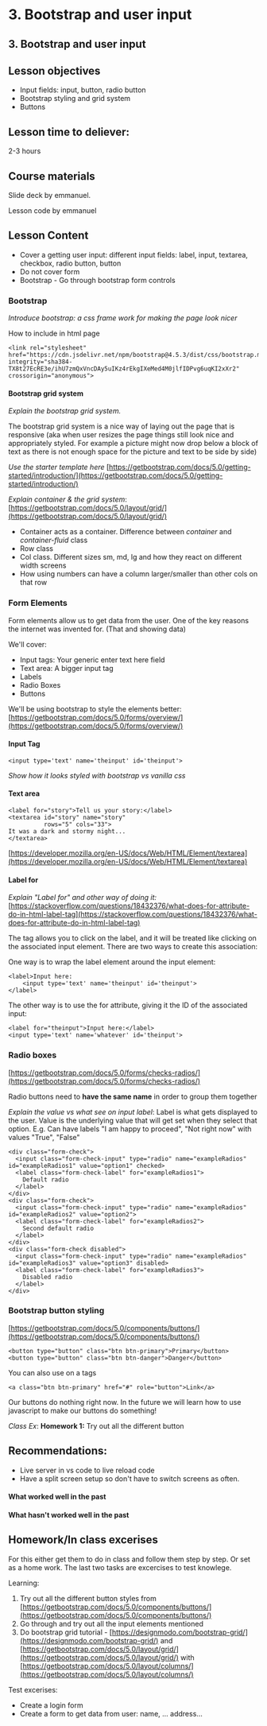 # 3. Bootstrap and user input

## 3. Bootstrap and user input

## Lesson objectives

* Input fields: input, button, radio button
* Bootstrap styling and grid system
* Buttons

## Lesson time to deliever:

2-3 hours

## Course materials

Slide deck by emmanuel. 

Lesson code by emmanuel 

## Lesson Content

* Cover a getting user input: different input fields: label, input, textarea, checkbox, radio button, button
* Do not cover form
* Bootstrap - Go through bootstrap form controls

### Bootstrap

_Introduce bootstrap: a css frame work for making the page look nicer_

How to include in html page

```markup
<link rel="stylesheet" href="https://cdn.jsdelivr.net/npm/bootstrap@4.5.3/dist/css/bootstrap.min.css" integrity="sha384-TX8t27EcRE3e/ihU7zmQxVncDAy5uIKz4rEkgIXeMed4M0jlfIDPvg6uqKI2xXr2" crossorigin="anonymous">
```

#### Bootstrap grid system

_Explain the bootstrap grid system._ 

The bootstrap grid system is a nice way of laying out the page that is responsive \(aka when user resizes the page things still look nice and appropriately styled. For example a picture might now drop below a block of text as there is not enough space for the picture and text to be side by side\)

_Use the starter template here_ [https://getbootstrap.com/docs/5.0/getting-started/introduction/](https://getbootstrap.com/docs/5.0/getting-started/introduction/)

_Explain container & the grid system_: [https://getbootstrap.com/docs/5.0/layout/grid/](https://getbootstrap.com/docs/5.0/layout/grid/)

* Container acts as a container. Difference between _container_ and _container-fluid_ class
* Row class
* Col class. Different sizes sm, md, lg and how they react on different width screens
* How using numbers can have a column larger/smaller than other cols on that row

### Form Elements

Form elements allow us to get data from the user. One of the key reasons the internet was invented for. \(That and showing data\)

We'll cover:

* Input tags: Your generic enter text here field
* Text area: A bigger input tag
* Labels
* Radio Boxes
* Buttons

We'll be using bootstrap to style the elements better: [https://getbootstrap.com/docs/5.0/forms/overview/](https://getbootstrap.com/docs/5.0/forms/overview/)

#### Input Tag

```markup
<input type='text' name='theinput' id='theinput'>
```

_Show how it looks styled with bootstrap vs vanilla css_

#### Text area

```markup
<label for="story">Tell us your story:</label>
<textarea id="story" name="story"
          rows="5" cols="33">
It was a dark and stormy night...
</textarea>
```

[https://developer.mozilla.org/en-US/docs/Web/HTML/Element/textarea](https://developer.mozilla.org/en-US/docs/Web/HTML/Element/textarea)

#### Label for

_Explain "Label for" and other way of doing it:_ [https://stackoverflow.com/questions/18432376/what-does-for-attribute-do-in-html-label-tag](https://stackoverflow.com/questions/18432376/what-does-for-attribute-do-in-html-label-tag)

The  tag allows you to click on the label, and it will be treated like clicking on the associated input element. There are two ways to create this association:

One way is to wrap the label element around the input element:

```markup
<label>Input here:
    <input type='text' name='theinput' id='theinput'>
</label>
```

The other way is to use the for attribute, giving it the ID of the associated input:

```markup
<label for="theinput">Input here:</label>
<input type='text' name='whatever' id='theinput'>
```

### Radio boxes

[https://getbootstrap.com/docs/5.0/forms/checks-radios/](https://getbootstrap.com/docs/5.0/forms/checks-radios/)

Radio buttons need to **have the same name** in order to group them together 

_Explain the value vs what see on input label_: Label is what gets displayed to the user. Value is the underlying value that will get set when they select that option. E.g. Can have labels "I am happy to proceed", "Not right now" with values "True", "False"

```markup
<div class="form-check">
  <input class="form-check-input" type="radio" name="exampleRadios" id="exampleRadios1" value="option1" checked>
  <label class="form-check-label" for="exampleRadios1">
    Default radio
  </label>
</div>
<div class="form-check">
  <input class="form-check-input" type="radio" name="exampleRadios" id="exampleRadios2" value="option2">
  <label class="form-check-label" for="exampleRadios2">
    Second default radio
  </label>
</div>
<div class="form-check disabled">
  <input class="form-check-input" type="radio" name="exampleRadios" id="exampleRadios3" value="option3" disabled>
  <label class="form-check-label" for="exampleRadios3">
    Disabled radio
  </label>
</div>
```

### Bootstrap button styling

[https://getbootstrap.com/docs/5.0/components/buttons/](https://getbootstrap.com/docs/5.0/components/buttons/)

```markup
<button type="button" class="btn btn-primary">Primary</button>
<button type="button" class="btn btn-danger">Danger</button>
```

You can also use on a tags

```markup
<a class="btn btn-primary" href="#" role="button">Link</a>
```

Our buttons do nothing right now. In the future we will learn how to use javascript to make our buttons do something!

_Class Ex_: **Homework 1:** Try out all the different button

## Recommendations:

* Live server in vs code to live reload code
* Have a split screen setup so don't have to switch screens as often.

#### What worked well in the past 

#### What hasn't worked well in the past

## Homework/In class excerises

For this either get them to do in class and follow them step by step. Or set as a home work. The last two tasks are excercises to test knowlege. 

Learning:

1. Try out all the different button styles from [https://getbootstrap.com/docs/5.0/components/buttons/](https://getbootstrap.com/docs/5.0/components/buttons/)
2. Go through and try out all the input elements mentioned
3. Do bootstrap grid tutorial - [https://designmodo.com/bootstrap-grid/](https://designmodo.com/bootstrap-grid/) and  [https://getbootstrap.com/docs/5.0/layout/grid/](https://getbootstrap.com/docs/5.0/layout/grid/) with [https://getbootstrap.com/docs/5.0/layout/columns/](https://getbootstrap.com/docs/5.0/layout/columns/)

Test excerises:

* Create a login form
* Create a form to get data from user: name, ... address...

